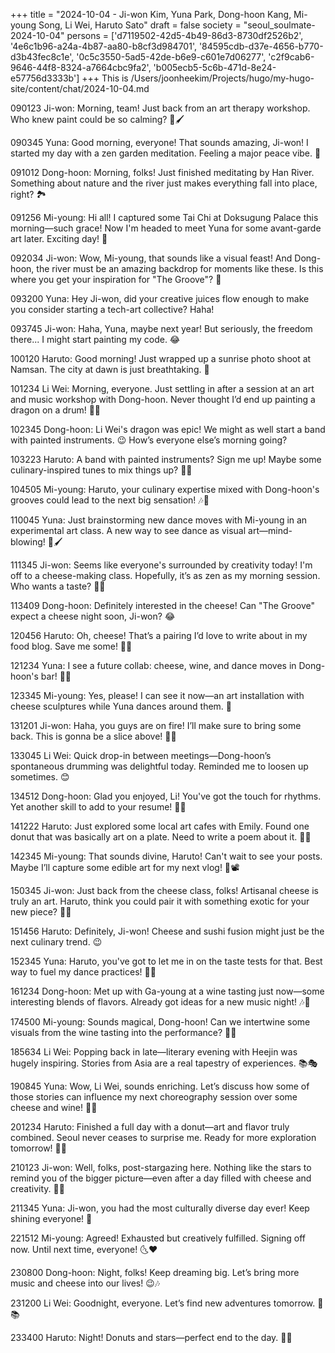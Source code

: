 +++
title = "2024-10-04 - Ji-won Kim, Yuna Park, Dong-hoon Kang, Mi-young Song, Li Wei, Haruto Sato"
draft = false
society = "seoul_soulmate-2024-10-04"
persons = ['d7119502-42d5-4b49-86d3-8730df2526b2', '4e6c1b96-a24a-4b87-aa80-b8cf3d984701', '84595cdb-d37e-4656-b770-d3b43fec8c1e', '0c5c3550-5ad5-42de-b6e9-c601e7d06277', 'c2f9cab6-9646-44f8-8324-a7664cbc9fa2', 'b005ecb5-5c6b-471d-8e24-e57756d3333b']
+++
This is /Users/joonheekim/Projects/hugo/my-hugo-site/content/chat/2024-10-04.md

090123 Ji-won: Morning, team! Just back from an art therapy workshop. Who knew paint could be so calming? 🎨🖌️

090345 Yuna: Good morning, everyone! That sounds amazing, Ji-won! I started my day with a zen garden meditation. Feeling a major peace vibe. 🍃

091012 Dong-hoon: Morning, folks! Just finished meditating by Han River. Something about nature and the river just makes everything fall into place, right? 🏞️

091256 Mi-young: Hi all! I captured some Tai Chi at Doksugung Palace this morning—such grace! Now I'm headed to meet Yuna for some avant-garde art later. Exciting day! 📸

092034 Ji-won: Wow, Mi-young, that sounds like a visual feast! And Dong-hoon, the river must be an amazing backdrop for moments like these. Is this where you get your inspiration for "The Groove"? 🎵

093200 Yuna: Hey Ji-won, did your creative juices flow enough to make you consider starting a tech-art collective? Haha!

093745 Ji-won: Haha, Yuna, maybe next year! But seriously, the freedom there... I might start painting my code. 😂

100120 Haruto: Good morning! Just wrapped up a sunrise photo shoot at Namsan. The city at dawn is just breathtaking. 🌅

101234 Li Wei: Morning, everyone. Just settling in after a session at an art and music workshop with Dong-hoon. Never thought I’d end up painting a dragon on a drum! 🎨🐲

102345 Dong-hoon: Li Wei's dragon was epic! We might as well start a band with painted instruments. 😉 How’s everyone else’s morning going?

103223 Haruto: A band with painted instruments? Sign me up! Maybe some culinary-inspired tunes to mix things up? 🍣🍱

104505 Mi-young: Haruto, your culinary expertise mixed with Dong-hoon's grooves could lead to the next big sensation! 🎶🎤

110045 Yuna: Just brainstorming new dance moves with Mi-young in an experimental art class. A new way to see dance as visual art—mind-blowing! 💃🖌️

111345 Ji-won: Seems like everyone's surrounded by creativity today! I'm off to a cheese-making class. Hopefully, it’s as zen as my morning session. Who wants a taste? 🧀😋

113409 Dong-hoon: Definitely interested in the cheese! Can "The Groove" expect a cheese night soon, Ji-won? 😂

120456 Haruto: Oh, cheese! That’s a pairing I’d love to write about in my food blog. Save me some! 🍷🧀

121234 Yuna: I see a future collab: cheese, wine, and dance moves in Dong-hoon's bar! 👟🍷

123345 Mi-young: Yes, please! I can see it now—an art installation with cheese sculptures while Yuna dances around them. 🤣

131201 Ji-won: Haha, you guys are on fire! I’ll make sure to bring some back. This is gonna be a slice above! 🧀🔥

133045 Li Wei: Quick drop-in between meetings—Dong-hoon’s spontaneous drumming was delightful today. Reminded me to loosen up sometimes. 😊

134512 Dong-hoon: Glad you enjoyed, Li! You've got the touch for rhythms. Yet another skill to add to your resume! 🎵💼

141222 Haruto: Just explored some local art cafes with Emily. Found one donut that was basically art on a plate. Need to write a poem about it. 🤩🍩

142345 Mi-young: That sounds divine, Haruto! Can't wait to see your posts. Maybe I’ll capture some edible art for my next vlog! 🍰📽️

150345 Ji-won: Just back from the cheese class, folks! Artisanal cheese is truly an art. Haruto, think you could pair it with something exotic for your new piece? 🧀🥢

151456 Haruto: Definitely, Ji-won! Cheese and sushi fusion might just be the next culinary trend. 😉

152345 Yuna: Haruto, you've got to let me in on the taste tests for that. Best way to fuel my dance practices! 🍣💃

161234 Dong-hoon: Met up with Ga-young at a wine tasting just now—some interesting blends of flavors. Already got ideas for a new music night! 🎶🍷

174500 Mi-young: Sounds magical, Dong-hoon! Can we intertwine some visuals from the wine tasting into the performance? 🍷📸

185634 Li Wei: Popping back in late—literary evening with Heejin was hugely inspiring. Stories from Asia are a real tapestry of experiences. 📚🎭

190845 Yuna: Wow, Li Wei, sounds enriching. Let’s discuss how some of those stories can influence my next choreography session over some cheese and wine! 🧀🍷

201234 Haruto: Finished a full day with a donut—art and flavor truly combined. Seoul never ceases to surprise me. Ready for more exploration tomorrow! 🍩🥳

210123 Ji-won: Well, folks, post-stargazing here. Nothing like the stars to remind you of the bigger picture—even after a day filled with cheese and creativity. 🌌✨

211345 Yuna: Ji-won, you had the most culturally diverse day ever! Keep shining everyone! 💫

221512 Mi-young: Agreed! Exhausted but creatively fulfilled. Signing off now. Until next time, everyone! 🌜❤️

230800 Dong-hoon: Night, folks! Keep dreaming big. Let’s bring more music and cheese into our lives! 😉🎶

231200 Li Wei: Goodnight, everyone. Let’s find new adventures tomorrow. 🌙📚

233400 Haruto: Night! Donuts and stars—perfect end to the day. 🍩✨



